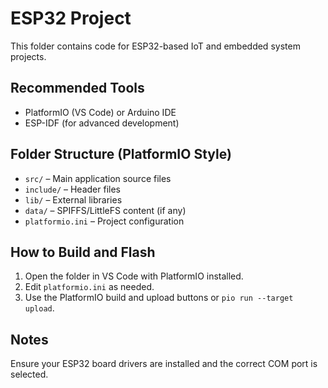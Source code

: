 # ESP32 Project

This folder contains code for ESP32-based IoT and embedded system projects.

## Recommended Tools
- PlatformIO (VS Code) or Arduino IDE
- ESP-IDF (for advanced development)

## Folder Structure (PlatformIO Style)
- `src/` – Main application source files
- `include/` – Header files
- `lib/` – External libraries
- `data/` – SPIFFS/LittleFS content (if any)
- `platformio.ini` – Project configuration

## How to Build and Flash
1. Open the folder in VS Code with PlatformIO installed.
2. Edit `platformio.ini` as needed.
3. Use the PlatformIO build and upload buttons or `pio run --target upload`.

## Notes
Ensure your ESP32 board drivers are installed and the correct COM port is selected.
